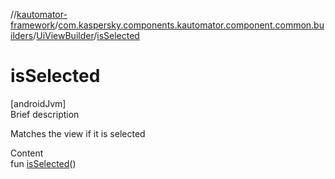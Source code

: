 //[kautomator-framework](../../index.md)/[com.kaspersky.components.kautomator.component.common.builders](../index.md)/[UiViewBuilder](index.md)/[isSelected](is-selected.md)



# isSelected  
[androidJvm]  
Brief description  


Matches the view if it is selected

  
Content  
fun [isSelected](is-selected.md)()  



